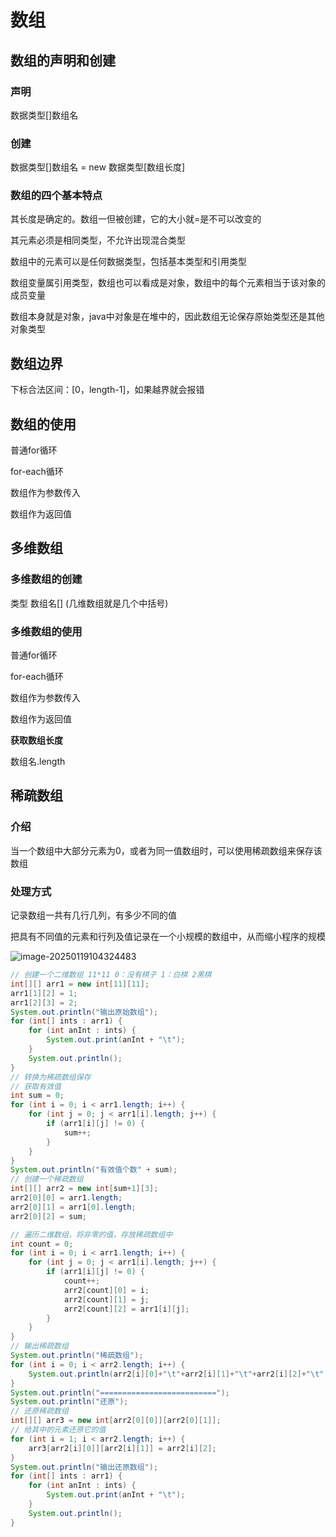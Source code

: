 # 数组

## 数组的声明和创建

### 声明

数据类型[]数组名

### 创建

数据类型[]数组名 = new 数据类型[数组长度]

### 数组的四个基本特点

其长度是确定的。数组一但被创建，它的大小就=是不可以改变的

其元素必须是相同类型，不允许出现混合类型

数组中的元素可以是任何数据类型，包括基本类型和引用类型

数组变量属引用类型，数组也可以看成是对象，数组中的每个元素相当于该对象的成员变量

数组本身就是对象，java中对象是在堆中的，因此数组无论保存原始类型还是其他对象类型

## 数组边界

下标合法区间：[0，length-1]，如果越界就会报错

## 数组的使用

普通for循环

for-each循环

数组作为参数传入

数组作为返回值

## 多维数组

### 多维数组的创建

类型 数组名[] (几维数组就是几个中括号)

### 多维数组的使用

普通for循环

for-each循环

数组作为参数传入

数组作为返回值

**获取数组长度**

数组名.length

## 稀疏数组

### 介绍

当一个数组中大部分元素为0，或者为同一值数组时，可以使用稀疏数组来保存该数组

### 处理方式

记录数组一共有几行几列，有多少不同的值

把具有不同值的元素和行列及值记录在一个小规模的数组中，从而缩小程序的规模

![image-20250119104324483](D:\study\lianxi\Doc\images\后端\java\稀疏数组.png)

```java
// 创建一个二维数组 11*11 0：没有棋子 1：白棋 2黑棋
int[][] arr1 = new int[11][11];
arr1[1][2] = 1;
arr1[2][3] = 2;
System.out.println("输出原始数组");
for (int[] ints : arr1) {
    for (int anInt : ints) {
        System.out.print(anInt + "\t");
    }
    System.out.println();
}
// 转换为稀疏数组保存
// 获取有效值
int sum = 0;
for (int i = 0; i < arr1.length; i++) {
    for (int j = 0; j < arr1[i].length; j++) {
        if (arr1[i][j] != 0) {
            sum++;
        }
    }
}
System.out.println("有效值个数" + sum);
// 创建一个稀疏数组
int[][] arr2 = new int[sum+1][3];
arr2[0][0] = arr1.length;
arr2[0][1] = arr1[0].length;
arr2[0][2] = sum;

// 遍历二维数组，将非零的值，存放稀疏数组中
int count = 0;
for (int i = 0; i < arr1.length; i++) {
    for (int j = 0; j < arr1[i].length; j++) {
        if (arr1[i][j] != 0) {
            count++;
            arr2[count][0] = i;
            arr2[count][1] = j;
            arr2[count][2] = arr1[i][j];
        }
    }
}
// 输出稀疏数组
System.out.println("稀疏数组");
for (int i = 0; i < arr2.length; i++) {
    System.out.println(arr2[i][0]+"\t"+arr2[i][1]+"\t"+arr2[i][2]+"\t");
}
System.out.println("==========================");
System.out.println("还原");
// 还原稀疏数组
int[][] arr3 = new int[arr2[0][0]][arr2[0][1]];
// 给其中的元素还原它的值
for (int i = 1; i < arr2.length; i++) {
    arr3[arr2[i][0]][arr2[i][1]] = arr2[i][2];
}
System.out.println("输出还原数组");
for (int[] ints : arr1) {
    for (int anInt : ints) {
        System.out.print(anInt + "\t");
    }
    System.out.println();
}
```
